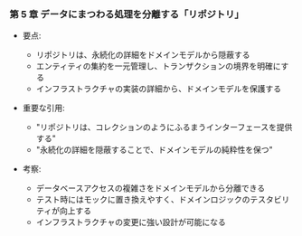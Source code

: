 ### 第 5 章 データにまつわる処理を分離する「リポジトリ」

- 要点:

  - リポジトリは、永続化の詳細をドメインモデルから隠蔽する
  - エンティティの集約を一元管理し、トランザクションの境界を明確にする
  - インフラストラクチャの実装の詳細から、ドメインモデルを保護する

- 重要な引用:

  - "リポジトリは、コレクションのようにふるまうインターフェースを提供する"
  - "永続化の詳細を隠蔽することで、ドメインモデルの純粋性を保つ"

- 考察:
  - データベースアクセスの複雑さをドメインモデルから分離できる
  - テスト時にはモックに置き換えやすく、ドメインロジックのテスタビリティが向上する
  - インフラストラクチャの変更に強い設計が可能になる
